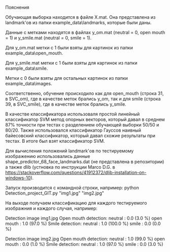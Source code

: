 Пояснения

Обучающая выборка находится в файле X.mat. Она представлена из landmark'ов из папки example_data\landmarks\, которые были даны.

Данные с метками находятся в файлах y_om.mat (neutral = 0, open mouth = 1) и y_smile.mat (neutral = 0, smile = 1).

Для y_om.mat метки с 1 были взяты для картинок из папки example_data\open_mouth\.

Для y_smile.mat метки с 1 были взяты для картинок из папки example_data\smile\.

Метки с 0 были взяты для остальных картинок из папки example_data\images\.

Соответственно, обучение происходило как для open_mouth (строка 31, в SVC_om), где в качестве меток брались y_om, так и для smile (строка 39, в SVC_smile), где в качестве меток брались y_smile.

В качестве классификатора использоваля простой линейный классификатор SVM метод опорных векторов, который давал в среднем 87% точности при тестах с разделением обучающей выборки 50/50 и 80/20. Также использовался классификатор Гауссов наивный байесовский классификатор, который давал схожие результаты при тестах. В итоге был взят классификатор SVM.

Для вычисления положений landmark'ов по тестируемому изображению использовались данные shape_predictor_68_face_landmarks.dat (не представлена в репозитории) а также dlib (устновка по инструкции Marco D.G. в https://stackoverflow.com/questions/41912372/dlib-installation-on-windows-10).

Запуск производится с командной строки, например:
python Detection_project_GIT.py "img1.jpg" "img2.jpg"

На выходе получаем классификацию для каждого тестируемого изображния и каждого случая, например:

Detection image  img1.jpg
Open mouth detection:
neutral : 0.0 (3.0 %)
open mouth : 1.0 (97.0 %)
Smile detection:
neutral : 1.0 (100.0 %)
smile : 0.0 (0.0 %)

Detection image  img2.jpg
Open mouth detection:
neutral : 1.0 (99.0 %)
open mouth : 0.0 (1.0 %)
Smile detection:
neutral : 1.0 (97.0 %)
smile : 0.0 (3.0 %)

